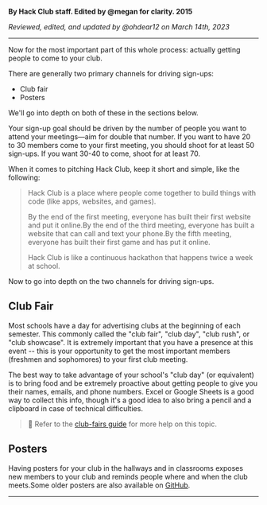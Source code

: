__By Hack Club staff. Edited by @megan for clarity. 2015__

_Reviewed, edited, and updated by @ohdear12 on March 14th, 2023_

---

Now for the most important part of this whole process: actually getting people to come to your club.

There are generally two primary channels for driving sign-ups:

- Club fair
- Posters

We'll go into depth on both of these in the sections below.

Your sign-up goal should be driven by the number of people you want to attend your meetings—aim for double that number. If you want to have 20 to 30 members come to your first meeting, you should shoot for at least 50 sign-ups. If you want 30-40 to come, shoot for at least 70.

When it comes to pitching Hack Club, keep it short and simple, like the following:

> Hack Club is a place where people come together to build things with code (like apps, websites, and games).
> 
> By the end of the first meeting, everyone has built their first website and put it online.By the end of the third meeting, everyone has built a website that can call and text your phone.By the fifth meeting, everyone has built their first game and has put it online.
> 
> Hack Club is like a continuous hackathon that happens twice a week at school.

Now to go into depth on the two channels for driving sign-ups.

## Club Fair

Most schools have a day for advertising clubs at the beginning of each semester. This commonly called the "club fair", "club day", "club rush", or "club showcase". It is extremely important that you have a presence at this event -- this is your opportunity to get the most important members (freshmen and sophomores) to your first club meeting.

The best way to take advantage of your school's "club day" (or equivalent) is to bring food and be extremely proactive about getting people to give you their names, emails, and phone numbers. Excel or Google Sheets is a good way to collect this info, though it's a good idea to also bring a pencil and a clipboard in case of technical difficulties.

> 📑 Refer to the [club-fairs guide](https://github.com/hackclub/hackclub/blob/main/clubs/guides/club-fairs.md) for more help on this topic.

## Posters

Having posters for your club in the hallways and in classrooms exposes new members to your club and reminds people where and when the club meets.Some older posters are also available on [GitHub](https://github.com/hackclub/hackclub/tree/master/clubs/posters).

---

